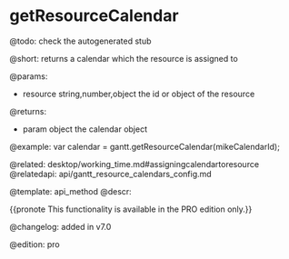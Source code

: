 getResourceCalendar
=============


@todo:
	check the autogenerated stub

@short: returns a calendar which the resource is assigned to
	

@params:
- resource		string,number,object		the id or object of the resource

@returns:
- param		object		the calendar object


@example:
var calendar = gantt.getResourceCalendar(mikeCalendarId);

@related: desktop/working_time.md#assigningcalendartoresource
@relatedapi: api/gantt_resource_calendars_config.md

@template:	api_method
@descr:

{{pronote This functionality is available in the PRO edition only.}}

@changelog: added in v7.0

@edition: pro